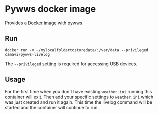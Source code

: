 # Pywws docker image

Provides a [Docker image](https://hub.docker.com/r/czmavi/pywws-livelog) with [pywws](https://github.com/jim-easterbrook/pywws)

## Run

`docker run -v ~/mylocalfoldertostoredata/:/var/data --privileged czmavi/pywws-livelog`

The `--privileged` setting is required for accessing USB devices.

## Usage

For the first time when you don't have existing `weather.ini` running this container will exit. Then add your specific settings to `weather.ini` which was just created and run it again. This time the livelog command will be started and the container will continue to run.